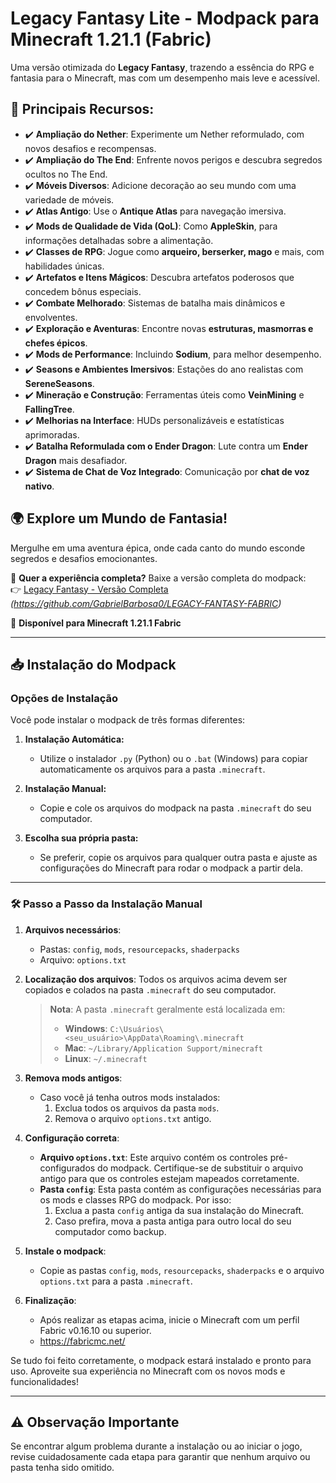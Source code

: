 # Legacy Fantasy Lite - Modpack para Minecraft 1.21.1 (Fabric)

Uma versão otimizada do **Legacy Fantasy**, trazendo a essência do RPG e fantasia para o Minecraft, mas com um desempenho mais leve e acessível.  

## 🏹 Principais Recursos:

- ✔️ **Ampliação do Nether**: Experimente um Nether reformulado, com novos desafios e recompensas.  
- ✔️ **Ampliação do The End**: Enfrente novos perigos e descubra segredos ocultos no The End.  
- ✔️ **Móveis Diversos**: Adicione decoração ao seu mundo com uma variedade de móveis.  
- ✔️ **Atlas Antigo**: Use o **Antique Atlas** para navegação imersiva.  
- ✔️ **Mods de Qualidade de Vida (QoL)**: Como **AppleSkin**, para informações detalhadas sobre a alimentação.  
- ✔️ **Classes de RPG**: Jogue como **arqueiro, berserker, mago** e mais, com habilidades únicas.  
- ✔️ **Artefatos e Itens Mágicos**: Descubra artefatos poderosos que concedem bônus especiais.  
- ✔️ **Combate Melhorado**: Sistemas de batalha mais dinâmicos e envolventes.  
- ✔️ **Exploração e Aventuras**: Encontre novas **estruturas, masmorras e chefes épicos**.  
- ✔️ **Mods de Performance**: Incluindo **Sodium**, para melhor desempenho.  
- ✔️ **Seasons e Ambientes Imersivos**: Estações do ano realistas com **SereneSeasons**.  
- ✔️ **Mineração e Construção**: Ferramentas úteis como **VeinMining** e **FallingTree**.  
- ✔️ **Melhorias na Interface**: HUDs personalizáveis e estatísticas aprimoradas.  
- ✔️ **Batalha Reformulada com o Ender Dragon**: Lute contra um **Ender Dragon** mais desafiador.  
- ✔️ **Sistema de Chat de Voz Integrado**: Comunicação por **chat de voz nativo**.  

## 🌍 Explore um Mundo de Fantasia!
Mergulhe em uma aventura épica, onde cada canto do mundo esconde segredos e desafios emocionantes.  

🔗 **Quer a experiência completa?** Baixe a versão completa do modpack:  
👉 [Legacy Fantasy - Versão Completa](#) *(https://github.com/GabrielBarbosa0/LEGACY-FANTASY-FABRIC)*  

📌 **Disponível para Minecraft 1.21.1 Fabric**  

---

## 📥 Instalação do Modpack

### Opções de Instalação

Você pode instalar o modpack de três formas diferentes:

1. **Instalação Automática:**
   - Utilize o instalador `.py` (Python) ou o `.bat` (Windows) para copiar automaticamente os arquivos para a pasta `.minecraft`.

2. **Instalação Manual:**
   - Copie e cole os arquivos do modpack na pasta `.minecraft` do seu computador.

3. **Escolha sua própria pasta:**
   - Se preferir, copie os arquivos para qualquer outra pasta e ajuste as configurações do Minecraft para rodar o modpack a partir dela.

---

### 🛠 Passo a Passo da Instalação Manual

1. **Arquivos necessários**:
   - Pastas: `config`, `mods`, `resourcepacks`, `shaderpacks`
   - Arquivo: `options.txt`

2. **Localização dos arquivos**:
   Todos os arquivos acima devem ser copiados e colados na pasta `.minecraft` do seu computador.

   > **Nota**: A pasta `.minecraft` geralmente está localizada em:
   > - **Windows**: `C:\Usuários\<seu_usuário>\AppData\Roaming\.minecraft`
   > - **Mac**: `~/Library/Application Support/minecraft`
   > - **Linux**: `~/.minecraft`

3. **Remova mods antigos**:
   - Caso você já tenha outros mods instalados:
     1. Exclua todos os arquivos da pasta `mods`.
     2. Remova o arquivo `options.txt` antigo.

4. **Configuração correta**:
   - **Arquivo `options.txt`**: Este arquivo contém os controles pré-configurados do modpack. Certifique-se de substituir o arquivo antigo para que os controles estejam mapeados corretamente.
   - **Pasta `config`**: Esta pasta contém as configurações necessárias para os mods e classes RPG do modpack. Por isso:
     1. Exclua a pasta `config` antiga da sua instalação do Minecraft.
     2. Caso prefira, mova a pasta antiga para outro local do seu computador como backup.

5. **Instale o modpack**:
   - Copie as pastas `config`, `mods`, `resourcepacks`, `shaderpacks` e o arquivo `options.txt` para a pasta `.minecraft`.

6. **Finalização**:
   - Após realizar as etapas acima, inicie o Minecraft com um perfil Fabric v0.16.10 ou superior.
   - https://fabricmc.net/

Se tudo foi feito corretamente, o modpack estará instalado e pronto para uso. Aproveite sua experiência no Minecraft com os novos mods e funcionalidades!

---

## ⚠️ Observação Importante
Se encontrar algum problema durante a instalação ou ao iniciar o jogo, revise cuidadosamente cada etapa para garantir que nenhum arquivo ou pasta tenha sido omitido.
